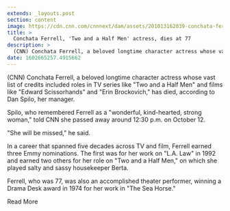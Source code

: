 ```yaml
--- 
extends: _layouts.post 
section: content 
image: https://cdn.cnn.com/cnnnext/dam/assets/201013162039-conchata-ferrell-super-tease.jpg 
title: > 
  Conchata Ferrell, 'Two and a Half Men' actress, dies at 77 
description: > 
  (CNN) Conchata Ferrell, a beloved longtime character actress whose vast list of credits included roles in TV series like "Two and a Half Men" and films like "Edward Scissorhands" and "Erin Brockovich," has died, according to Dan Spilo, her manager.Spilo, who remembered Ferrell as a "wonderful, kind-hearted, strong woman," told CNN she passed away around 12:30 p.m. on October 12.In a career that spanned five decades across TV and film, Ferrell earned three Emmy nominations.The first was for her work on "L.A. Law" in 1992 and earned two others for her role on "Two and a Half Men," on which she played salty and sassy housekeeper Berta.Ferrell, who was 77, was also an accomplished theater performer, winning a Drama Desk award in 1974 for her work in "The Sea Horse." 
date: 1602665257.4915662 
--- 
```

(CNN) Conchata Ferrell, a beloved longtime character actress whose vast list of credits included roles in TV series like "Two and a Half Men" and films like "Edward Scissorhands" and "Erin Brockovich," has died, according to Dan Spilo, her manager.

Spilo, who remembered Ferrell as a "wonderful, kind-hearted, strong woman," told CNN she passed away around 12:30 p.m. on October 12.

"She will be missed," he said.

In a career that spanned five decades across TV and film, Ferrell earned three Emmy nominations. The first was for her work on "L.A. Law" in 1992 and earned two others for her role on "Two and a Half Men," on which she played salty and sassy housekeeper Berta.

Ferrell, who was 77, was also an accomplished theater performer, winning a Drama Desk award in 1974 for her work in "The Sea Horse."

Read More